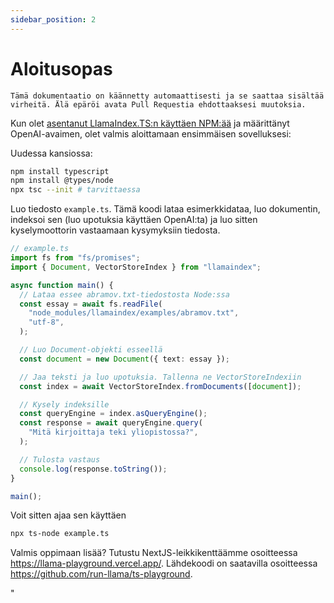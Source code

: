 ```yaml
---
sidebar_position: 2
---
```


# Aloitusopas

`Tämä dokumentaatio on käännetty automaattisesti ja se saattaa sisältää virheitä. Älä epäröi avata Pull Requestia ehdottaaksesi muutoksia.`

Kun olet [asentanut LlamaIndex.TS:n käyttäen NPM:ää](asennus) ja määrittänyt OpenAI-avaimen, olet valmis aloittamaan ensimmäisen sovelluksesi:

Uudessa kansiossa:

```bash npm2yarn
npm install typescript
npm install @types/node
npx tsc --init # tarvittaessa
```

Luo tiedosto `example.ts`. Tämä koodi lataa esimerkkidataa, luo dokumentin, indeksoi sen (luo upotuksia käyttäen OpenAI:ta) ja luo sitten kyselymoottorin vastaamaan kysymyksiin tiedosta.

```ts
// example.ts
import fs from "fs/promises";
import { Document, VectorStoreIndex } from "llamaindex";

async function main() {
  // Lataa essee abramov.txt-tiedostosta Node:ssa
  const essay = await fs.readFile(
    "node_modules/llamaindex/examples/abramov.txt",
    "utf-8",
  );

  // Luo Document-objekti esseellä
  const document = new Document({ text: essay });

  // Jaa teksti ja luo upotuksia. Tallenna ne VectorStoreIndexiin
  const index = await VectorStoreIndex.fromDocuments([document]);

  // Kysely indeksille
  const queryEngine = index.asQueryEngine();
  const response = await queryEngine.query(
    "Mitä kirjoittaja teki yliopistossa?",
  );

  // Tulosta vastaus
  console.log(response.toString());
}

main();
```

Voit sitten ajaa sen käyttäen

```bash
npx ts-node example.ts
```

Valmis oppimaan lisää? Tutustu NextJS-leikkikenttäämme osoitteessa https://llama-playground.vercel.app/. Lähdekoodi on saatavilla osoitteessa https://github.com/run-llama/ts-playground.

"
